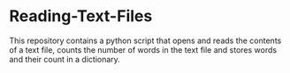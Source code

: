 # Reading-Text-Files

This repository contains a python script that opens and reads the contents of a text file, counts the number of words in the text file and stores words and their count in a dictionary.
